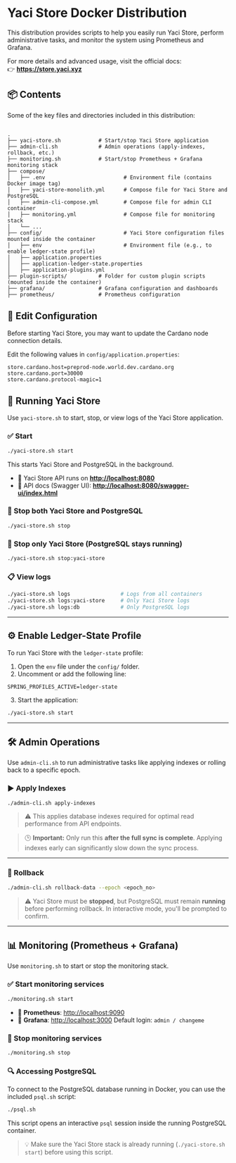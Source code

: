 # Yaci Store Docker Distribution

This distribution provides scripts to help you easily run Yaci Store, perform administrative tasks, and monitor the system using Prometheus and Grafana.

For more details and advanced usage, visit the official docs:  
👉 **https://store.yaci.xyz**

## 📦 Contents

Some of the key files and directories included in this distribution:

```

.
├── yaci-store.sh            # Start/stop Yaci Store application
├── admin-cli.sh             # Admin operations (apply-indexes, rollback, etc.)
├── monitoring.sh            # Start/stop Prometheus + Grafana monitoring stack
├── compose/
│   ├── .env                         # Environment file (contains Docker image tag)
│   ├── yaci-store-monolith.yml      # Compose file for Yaci Store and PostgreSQL
│   ├── admin-cli-compose.yml        # Compose file for admin CLI container
│   ├── monitoring.yml               # Compose file for monitoring stack
│   └── ...
├── config/                          # Yaci Store configuration files mounted inside the container
│   ├── env                          # Environment file (e.g., to enable ledger-state profile)
│   ├── application.properties
│   ├── application-ledger-state.properties
│   ├── application-plugins.yml
├── plugin-scripts/          # Folder for custom plugin scripts (mounted inside the container)
├── grafana/                 # Grafana configuration and dashboards
├── prometheus/              # Prometheus configuration

```

## 🔧 Edit Configuration

Before starting Yaci Store, you may want to update the Cardano node connection details.

Edit the following values in `config/application.properties`:

```properties
store.cardano.host=preprod-node.world.dev.cardano.org
store.cardano.port=30000
store.cardano.protocol-magic=1
```

## 🚀 Running Yaci Store

Use `yaci-store.sh` to start, stop, or view logs of the Yaci Store application.

### ✅ Start

```bash
./yaci-store.sh start
````

This starts Yaci Store and PostgreSQL in the background.

* 📍 Yaci Store API runs on **[http://localhost:8080](http://localhost:8080)**
* 📖 API docs (Swagger UI): **[http://localhost:8080/swagger-ui/index.html](http://localhost:8080/swagger-ui/index.html)**

### 🛑 Stop both Yaci Store and PostgreSQL

```bash
./yaci-store.sh stop
```

### 🛑 Stop only Yaci Store (PostgreSQL stays running)

```bash
./yaci-store.sh stop:yaci-store
```

### 📋 View logs

```bash
./yaci-store.sh logs                # Logs from all containers
./yaci-store.sh logs:yaci-store     # Only Yaci Store logs
./yaci-store.sh logs:db             # Only PostgreSQL logs
```

---

## ⚙️ Enable Ledger-State Profile

To run Yaci Store with the `ledger-state` profile:

1. Open the `env` file under the `config/` folder.
2. Uncomment or add the following line:

```env
SPRING_PROFILES_ACTIVE=ledger-state
```

3. Start the application:

```bash
./yaci-store.sh start
```

---

## 🛠️ Admin Operations

Use `admin-cli.sh` to run administrative tasks like applying indexes or rolling back to a specific epoch.

### ▶️ Apply Indexes

```bash
./admin-cli.sh apply-indexes
```

> ⚠️ This applies database indexes required for optimal read performance from API endpoints.

> 🕒 **Important:** Only run this **after the full sync is complete**. Applying indexes early can significantly slow down the sync process.

---

### 🔄 Rollback

```bash
./admin-cli.sh rollback-data --epoch <epoch_no>
```

> ⚠️ Yaci Store must be **stopped**, but PostgreSQL must remain **running** before performing rollback.
> In interactive mode, you'll be prompted to confirm.

---

## 📊 Monitoring (Prometheus + Grafana)

Use `monitoring.sh` to start or stop the monitoring stack.

### ✅ Start monitoring services

```bash
./monitoring.sh start
```

* 📍 **Prometheus**: [http://localhost:9090](http://localhost:9090)
* 📍 **Grafana**: [http://localhost:3000](http://localhost:3000)
  Default login: `admin / changeme`

### 🛑 Stop monitoring services

```bash
./monitoring.sh stop
```

### 🔍 Accessing PostgreSQL

To connect to the PostgreSQL database running in Docker, you can use the included `psql.sh` script:

```bash
./psql.sh
```

This script opens an interactive `psql` session inside the running PostgreSQL container.

> 💡 Make sure the Yaci Store stack is already running (`./yaci-store.sh start`) before using this script.
